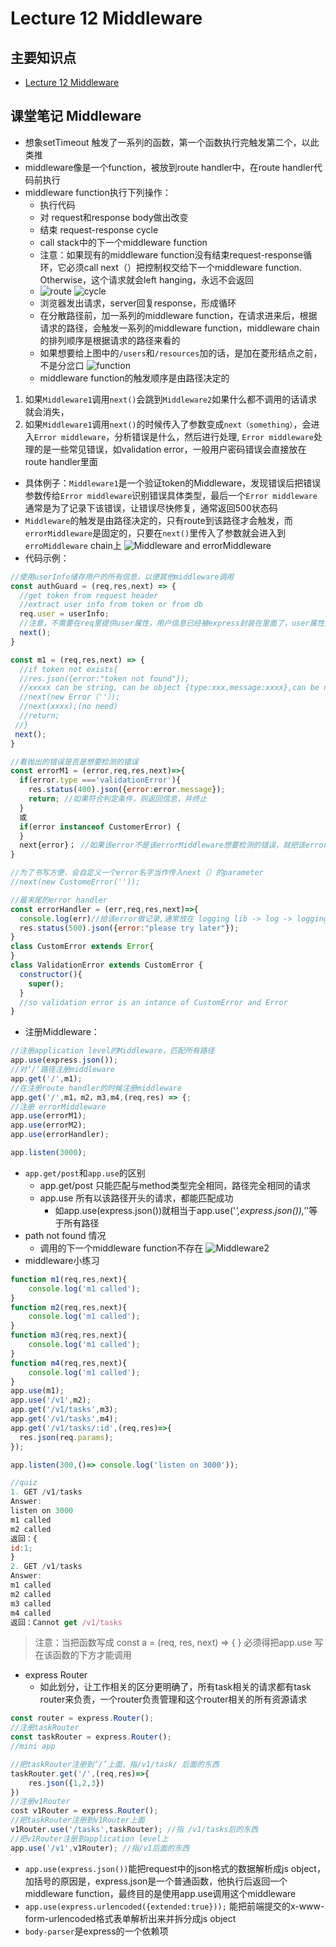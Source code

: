 # Lecture 12 Middleware

## 主要知识点
- [Lecture 12 Middleware](#Lecture-12-middleware)


## 课堂笔记 Middleware


- 想象setTimeout 触发了一系列的函数，第一个函数执行完触发第二个，以此类推
- middleware像是一个function，被放到route handler中，在route handler代码前执行
- middleware function执行下列操作：
	- 执行代码
	- 对 request和response body做出改变
	- 结束 request-response cycle
	- call stack中的下一个middleware function
	- 注意：如果现有的middleware function没有结束request-response循环，它必须call next（）把控制权交给下一个middleware function. Otherwise，这个请求就会left hanging，永远不会返回 
  - ![route](./img/图40.jpg)
  ![cycle](./img/图41.jpg)
  - 浏览器发出请求，server回复response，形成循环
  - 在分散路径前，加一系列的middleware function，在请求进来后，根据请求的路径，会触发一系列的middleware function，middleware chain的排列顺序是根据请求的路径来看的
  - 如果想要给上图中的`/users`和`/resources`加的话，是加在菱形结点之前，不是分岔口
  ![function](./img/图42.jpg)
  - middleware function的触发顺序是由路径决定的

 1. 如果`Middleware1`调用`next()`会跳到`Middleware2`如果什么都不调用的话请求就会消失，
 2. 如果`Middleware1`调用`next()`的时候传入了参数变成`next（something）`，会进入`Error middleware`，分析错误是什么，然后进行处理, `Error middleware`处理的是一些常见错误，如validation error，一般用户密码错误会直接放在route handler里面
- 具体例子：`Middleware1`是一个验证token的Middleware，发现错误后把错误参数传给`Error middleware`识别错误具体类型，最后一个`Error middleware`通常是为了记录下该错误，让错误尽快修复，通常返回500状态码
- `Middleware`的触发是由路径决定的，只有route到该路径才会触发，而`errorMiddleware`是固定的，只要在`next()`里传入了参数就会进入到`erroMiddleware` chain上
![Middleware and errorMiddleware](./img/图43.jpg)
- 代码示例：
```js
//使用userInfo储存用户的所有信息，以便其他middleware调用
const authGuard = (req,res,next) => {
  //get token from request header
  //extract user info from token or from db
  req.user = userInfo;
  //注意，不需要在req里提供user属性，用户信息已经被express封装在里面了，user属性是新加的
  next();
}

const m1 = (req,res,next) => {
  //if token not exists{
  //res.json({error:"token not found"});
  //xxxxx can be string, can be object {type:xxx,message:xxxx},can be new Error（''）；
  //next(new Error（''）);
  //next(xxxx);(no need)
  //return;
 //}
 next();
}

//看抛出的错误是否是想要检测的错误
const errorM1 = (error,req,res,next)=>{
  if(error.type ==='validationError'){
    res.status(400).json({error:error.message});
    return; //如果符合判定条件，则返回信息，并终止
  }
  或
  if(error instanceof CustomerError) {
  }
  next{error}； //如果该error不是该errorMiddleware想要检测的错误，就把该error传给下一个errorMiddleware
}

//为了书写方便，会自定义一个error名字当作传入next（）的parameter
//next(new CustomeError(''));

//最末尾的error handler
const errorHandler = (err,req,res,next)=>{
  console.log(err)//给该error做记录,通常放在 logging lib -> log -> logging platform
  res.status(500).json({error:"please try later"});
}
class CustomError extends Error{
}
class ValidationError extends CustomError {
  constructor(){
    super();
  }
  //so validation error is an intance of CustomError and Error
}
```
- 注册Middleware：
```js
//注册application level的Middleware，匹配所有路径
app.use(express.json());
//对’/‘路径注册middleware
app.get('/',m1);
//在注册route handler的时候注册middleware
app.get('/',m1，m2，m3,m4,(req,res) => {;
//注册 errorMiddleware
app.use(errorM1);
app.use(errorM2);
app.use(errorHandler);

app.listen(3000);
```
- `app.get/post`和`app.use`的区别
	- app.get/post 只能匹配与method类型完全相同，路径完全相同的请求
	- app.use 所有以该路径开头的请求，都能匹配成功
		- 如app.use(express.json())就相当于app.use('*',express.json()),'*'等于所有路径 
- path not found 情况
	- 调用的下一个middleware function不存在 
	![Middleware2](./img/图44.jpg)
- middleware小练习
```js
function m1(req,res,next){
	console.log('m1 called');
}
function m2(req,res,next){
	console.log('m1 called');
}
function m3(req,res,next){
	console.log('m1 called');
}
function m4(req,res,next){
	console.log('m1 called');
}
app.use(m1);
app.use('/v1',m2);
app.get('/v1/tasks',m3);
app.get('/v1/tasks',m4);
app.get('/v1/tasks/:id',(req,res)=>{
  res.json(req.params);
});

app.listen(300,()=> console.log('listen on 3000'));

//quiz
1. GET /v1/tasks
Answer:
listen on 3000
m1 called
m2 called
返回：{
id:1;
}
2. GET /v1/tasks
Answer:
m1 called
m2 called
m3 called
m4 called
返回：Cannot get /v1/tasks
```

> 注意：当把函数写成 const a = (req, res, next) => {
} 
必须得把app.use 写在该函数的下方才能调用

- express Router
	- 如此划分，让工作相关的区分更明确了，所有task相关的请求都有task router来负责，一个router负责管理和这个router相关的所有资源请求
```js
const router = express.Router();
//注册taskRouter
const taskRouter = express.Router();
//mini app

//把taskRouter注册到‘/’上面，指/v1/task/ 后面的东西
taskRouter.get('/',(req,res)=>{
	res.json({1,2,3})
})
//注册v1Router
cost v1Router = express.Router();
//把taskRouter注册到v1Router上面
v1Router.use('/tasks',taskRouter); //指 /v1/tasks后的东西
//把v1Router注册到application level上
app.use('/v1',v1Router); //指/v1后面的东西
```


- `app.use(express.json())`能把request中的json格式的数据解析成js object，加括号的原因是，express.json是一个普通函数，他执行后返回一个middleware function，最终目的是使用app.use调用这个middleware
- `app.use(express.urlencoded({extended:true}));` 能把前端提交的x-www-form-urlencoded格式表单解析出来并拆分成js object
- `body-parser`是express的一个依赖项

